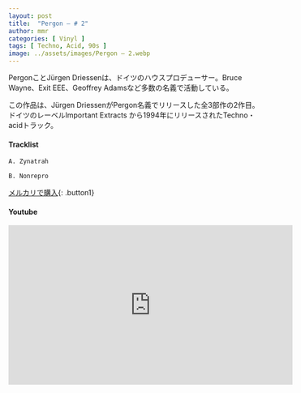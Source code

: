 ```yaml
---
layout: post
title:  "Pergon – # 2"
author: mmr
categories: [ Vinyl ]
tags: [ Techno, Acid, 90s ]
image: ../assets/images/Pergon – 2.webp
---
```


PergonことJürgen Driessenは、ドイツのハウスプロデューサー。Bruce Wayne、Exit EEE、Geoffrey Adamsなど多数の名義で活動している。

この作品は、Jürgen DriessenがPergon名義でリリースした全3部作の2作目。ドイツのレーベルImportant Extracts から1994年にリリースされたTechno・acidトラック。

#### Tracklist
```md
A. Zynatrah

B. Nonrepro
```

[メルカリで購入](https://jp.mercari.com/item/m67998542214?afid=6142608987){: .button1}

#### Youtube
<iframe width="560" height="315" src="https://www.youtube.com/embed/UQwLAad4Lqg?si=2LYmrRyUciTeSvVk" title="YouTube video player" frameborder="0" allow="accelerometer; autoplay; clipboard-write; encrypted-media; gyroscope; picture-in-picture; web-share" referrerpolicy="strict-origin-when-cross-origin" allowfullscreen></iframe>